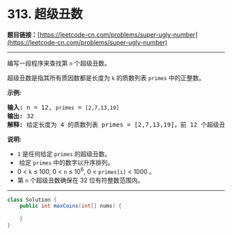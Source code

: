 # 313. 超级丑数

**题目链接：**[https://leetcode-cn.com/problems/super-ugly-number](https://leetcode-cn.com/problems/super-ugly-number)

---

<div class="content__1Y2H">
 <div class="notranslate">
  <p>编写一段程序来查找第 <code><em>n</em></code> 个超级丑数。</p> 
  <p>超级丑数是指其所有质因数都是长度为&nbsp;<code>k</code>&nbsp;的质数列表&nbsp;<code>primes</code>&nbsp;中的正整数。</p> 
  <p><strong>示例:</strong></p> 
  <pre class="language-text"><strong>输入:</strong> n = 12, <code>primes</code> = <code>[2,7,13,19]</code>
<strong>输出:</strong> 32 
<strong>解释: </strong>给定长度为 4 的质数列表 primes = [2,7,13,19]，前 12 个超级丑数序列为：[1,2,4,7,8,13,14,16,19,26,28,32] 。</pre> 
  <p><strong>说明:</strong></p> 
  <ul> 
   <li><code>1</code>&nbsp;是任何给定&nbsp;<code>primes</code>&nbsp;的超级丑数。</li> 
   <li>&nbsp;给定&nbsp;<code>primes</code>&nbsp;中的数字以升序排列。</li> 
   <li>0 &lt; <code>k</code> ≤ 100, 0 &lt; <code>n</code> ≤ 10<sup>6</sup>, 0 &lt; <code>primes[i]</code> &lt; 1000 。</li> 
   <li>第&nbsp;<code>n</code>&nbsp;个超级丑数确保在 32 位有符整数范围内。</li> 
  </ul> 
 </div>
</div>

---

```java
class Solution {
    public int maxCoins(int[] nums) {
        
    }
}
```